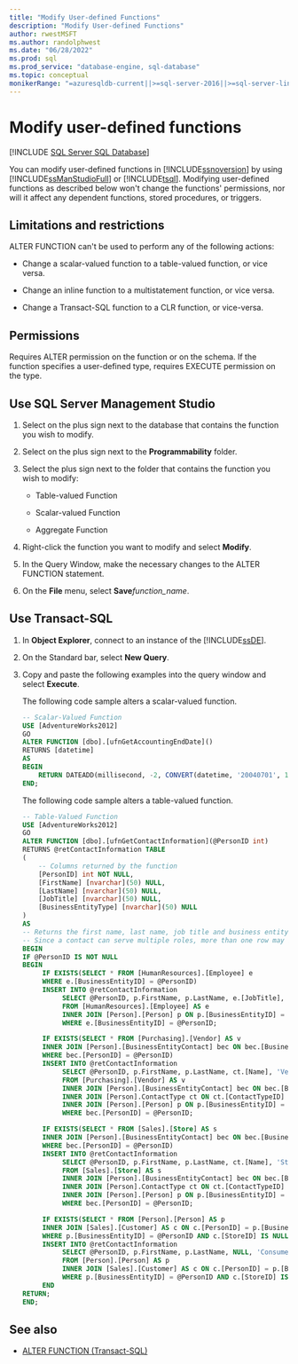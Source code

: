 ```yaml
---
title: "Modify User-defined Functions"
description: "Modify User-defined Functions"
author: rwestMSFT
ms.author: randolphwest
ms.date: "06/28/2022"
ms.prod: sql
ms.prod_service: "database-engine, sql-database"
ms.topic: conceptual
monikerRange: "=azuresqldb-current||>=sql-server-2016||>=sql-server-linux-2017||=azuresqldb-mi-current"
---
```

# Modify user-defined functions

[!INCLUDE [SQL Server SQL Database](../../includes/applies-to-version/sql-asdb.md)]

You can modify user-defined functions in [!INCLUDE[ssnoversion](../../includes/ssnoversion-md.md)] by using [!INCLUDE[ssManStudioFull](../../includes/ssmanstudiofull-md.md)] or [!INCLUDE[tsql](../../includes/tsql-md.md)]. Modifying user-defined functions as described below won't change the functions' permissions, nor will it affect any dependent functions, stored procedures, or triggers.

## <a id="Restrictions"></a> Limitations and restrictions

ALTER FUNCTION can't be used to perform any of the following actions:

- Change a scalar-valued function to a table-valued function, or vice versa.

- Change an inline function to a multistatement function, or vice versa.

- Change a Transact-SQL function to a CLR function, or vice-versa.

## Permissions

Requires ALTER permission on the function or on the schema. If the function specifies a user-defined type, requires EXECUTE permission on the type.

## <a id="SSMSProcedure"></a> Use SQL Server Management Studio

1. Select on the plus sign next to the database that contains the function you wish to modify.

1. Select on the plus sign next to the **Programmability** folder.

1. Select the plus sign next to the folder that contains the function you wish to modify:

   - Table-valued Function

   - Scalar-valued Function

   - Aggregate Function

1. Right-click the function you want to modify and select **Modify**.

1. In the Query Window, make the necessary changes to the ALTER FUNCTION statement.

1. On the **File** menu, select **Save**_function_name_.

## <a id="TsqlProcedure"></a> Use Transact-SQL

1. In **Object Explorer**, connect to an instance of the [!INCLUDE[ssDE](../../includes/ssde-md.md)].

1. On the Standard bar, select **New Query**.

1. Copy and paste the following examples into the query window and select **Execute**.

   The following code sample alters a scalar-valued function.

   ```sql
   -- Scalar-Valued Function
   USE [AdventureWorks2012]
   GO
   ALTER FUNCTION [dbo].[ufnGetAccountingEndDate]()
   RETURNS [datetime]
   AS
   BEGIN
       RETURN DATEADD(millisecond, -2, CONVERT(datetime, '20040701', 112));
   END;
   ```

   The following code sample alters a table-valued function.

   ```sql
   -- Table-Valued Function
   USE [AdventureWorks2012]
   GO
   ALTER FUNCTION [dbo].[ufnGetContactInformation](@PersonID int)
   RETURNS @retContactInformation TABLE
   (
       -- Columns returned by the function
       [PersonID] int NOT NULL,
       [FirstName] [nvarchar](50) NULL,
       [LastName] [nvarchar](50) NULL,
       [JobTitle] [nvarchar](50) NULL,
       [BusinessEntityType] [nvarchar](50) NULL
   )
   AS
   -- Returns the first name, last name, job title and business entity type for the specified contact.
   -- Since a contact can serve multiple roles, more than one row may be returned.
   BEGIN
   IF @PersonID IS NOT NULL
   BEGIN
        IF EXISTS(SELECT * FROM [HumanResources].[Employee] e
        WHERE e.[BusinessEntityID] = @PersonID)
        INSERT INTO @retContactInformation
             SELECT @PersonID, p.FirstName, p.LastName, e.[JobTitle], 'Employee'
             FROM [HumanResources].[Employee] AS e
             INNER JOIN [Person].[Person] p ON p.[BusinessEntityID] = e.[BusinessEntityID]
             WHERE e.[BusinessEntityID] = @PersonID;

        IF EXISTS(SELECT * FROM [Purchasing].[Vendor] AS v
        INNER JOIN [Person].[BusinessEntityContact] bec ON bec.[BusinessEntityID] = v.[BusinessEntityID]
        WHERE bec.[PersonID] = @PersonID)
        INSERT INTO @retContactInformation
             SELECT @PersonID, p.FirstName, p.LastName, ct.[Name], 'Vendor Contact'
             FROM [Purchasing].[Vendor] AS v
             INNER JOIN [Person].[BusinessEntityContact] bec ON bec.[BusinessEntityID] = v.[BusinessEntityID]
             INNER JOIN [Person].ContactType ct ON ct.[ContactTypeID] = bec.[ContactTypeID]
             INNER JOIN [Person].[Person] p ON p.[BusinessEntityID] = bec.[PersonID]
             WHERE bec.[PersonID] = @PersonID;

        IF EXISTS(SELECT * FROM [Sales].[Store] AS s
        INNER JOIN [Person].[BusinessEntityContact] bec ON bec.[BusinessEntityID] = s.[BusinessEntityID]
        WHERE bec.[PersonID] = @PersonID)
        INSERT INTO @retContactInformation
             SELECT @PersonID, p.FirstName, p.LastName, ct.[Name], 'Store Contact'
             FROM [Sales].[Store] AS s
             INNER JOIN [Person].[BusinessEntityContact] bec ON bec.[BusinessEntityID] = s.[BusinessEntityID]
             INNER JOIN [Person].ContactType ct ON ct.[ContactTypeID] = bec.[ContactTypeID]
             INNER JOIN [Person].[Person] p ON p.[BusinessEntityID] = bec.[PersonID]
             WHERE bec.[PersonID] = @PersonID;

        IF EXISTS(SELECT * FROM [Person].[Person] AS p
        INNER JOIN [Sales].[Customer] AS c ON c.[PersonID] = p.[BusinessEntityID]
        WHERE p.[BusinessEntityID] = @PersonID AND c.[StoreID] IS NULL)
        INSERT INTO @retContactInformation
             SELECT @PersonID, p.FirstName, p.LastName, NULL, 'Consumer'
             FROM [Person].[Person] AS p
             INNER JOIN [Sales].[Customer] AS c ON c.[PersonID] = p.[BusinessEntityID]
             WHERE p.[BusinessEntityID] = @PersonID AND c.[StoreID] IS NULL;
        END
   RETURN;
   END;
   ```

## See also

- [ALTER FUNCTION &#40;Transact-SQL&#41;](../../t-sql/statements/alter-function-transact-sql.md)
